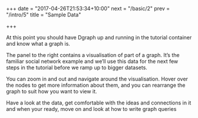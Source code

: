 +++
date = "2017-04-26T21:53:34+10:00"
next = "/basic/2"
prev = "/intro/5"
title = "Sample Data"

+++

At this point you should have Dgraph up and running in the tutorial container and know what a graph is.

The panel to the right contains a visualisation of part of a graph.  It’s the familiar social network example and we’ll use this data for the next few steps in the tutorial before we ramp up to bigger datasets.

You can zoom in and out and navigate around the visualisation.  Hover over the nodes to get more information about them, and you can rearrange the graph to suit how you want to view it.

Have a look at the data, get comfortable with the ideas and connections in it and when your ready, move on and look at how to write graph queries

